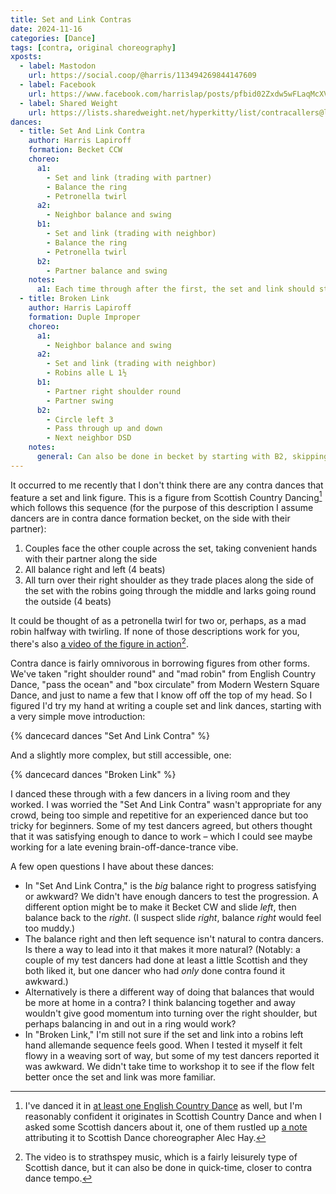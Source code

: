 ```yaml
---
title: Set and Link Contras
date: 2024-11-16
categories: [Dance]
tags: [contra, original choreography]
xposts:
  - label: Mastodon
    url: https://social.coop/@harris/113494269844147609
  - label: Facebook
    url: https://www.facebook.com/harrislap/posts/pfbid02Zxdw5wFLaqMcXVAWJdmmQNPEAKCPpYXPqJatwCTRqtUfj6zgvKMcBgnx72uzvagdl
  - label: Shared Weight
    url: https://lists.sharedweight.net/hyperkitty/list/contracallers@lists.sharedweight.net/thread/LU4YQCXN7UVKR7FRAMHO5MH2FCIHFGZO/
dances:
  - title: Set And Link Contra
    author: Harris Lapiroff
    formation: Becket CCW
    choreo:
      a1:
        - Set and link (trading with partner)
        - Balance the ring
        - Petronella twirl
      a2:
        - Neighbor balance and swing
      b1:
        - Set and link (trading with neighbor)
        - Balance the ring
        - Petronella twirl
      b2:
        - Partner balance and swing
    notes:
      a1: Each time through after the first, the set and link should start with a _big_ balance to the right to progress to new neighbors
  - title: Broken Link
    author: Harris Lapiroff
    formation: Duple Improper
    choreo:
      a1:
        - Neighbor balance and swing
      a2:
        - Set and link (trading with neighbor)
        - Robins alle L 1½
      b1:
        - Partner right shoulder round
        - Partner swing
      b2:
        - Circle left 3
        - Pass through up and down
        - Next neighbor DSD
    notes:
      general: Can also be done in becket by starting with B2, skipping the pass through, and changing to a slide left progression at the end.
---
```


It occurred to me recently that I don't think there are any contra dances that feature a set and link figure. This is a figure from Scottish Country Dancing[^1] which follows this sequence (for the purpose of this description I assume dancers are in contra dance formation becket, on the side with their partner):

[^1]: I've danced it in [at least one English Country Dance][pluck] as well, but I'm reasonably confident it originates in Scottish Country Dance and when I asked some Scottish dancers about it, one of them rustled up [a note][] attributing it to Scottish Dance choreographer Alec Hay.

[pluck]: https://www.youtube.com/watch?v=BSBXrXzU7_I
[a note]: https://my.strathspey.org/dd/formation/93/

1. Couples face the other couple across the set, taking convenient hands with their partner along the side
2. All balance right and left (4 beats)
3. All turn over their right shoulder as they trade places along the side of the set with the robins going through the middle and larks going round the outside (4 beats)

It could be thought of as a petronella twirl for two or, perhaps, as a mad robin halfway with twirling. If none of those descriptions work for you, there's also [a video of the figure in action][video][^2].

[video]: https://youtu.be/hI-ebAspZzY?si=gkIDl8WmCzFc5HO4&t=16

[^2]: The video is to strathspey music, which is a fairly leisurely type of Scottish dance, but it can also be done in quick-time, closer to contra dance tempo.

Contra dance is fairly omnivorous in borrowing figures from other forms. We've taken "right shoulder round" and "mad robin" from English Country Dance, "pass the ocean" and "box circulate" from Modern Western Square Dance, and just to name a few that I know off off the top of my head. So I figured I'd try my hand at writing a couple set and link dances, starting with a very simple move introduction:

{% dancecard dances "Set And Link Contra" %}

And a slightly more complex, but still accessible, one:

{% dancecard dances "Broken Link" %}

I danced these through with a few dancers in a living room and they worked. I was worried the "Set And Link Contra" wasn't appropriate for any crowd, being too simple and repetitive for an experienced dance but too tricky for beginners. Some of my test dancers agreed, but others thought that it was satisfying enough to dance to work – which I could see maybe working for a late evening brain-off-dance-trance vibe.

A few open questions I have about these dances:

- In "Set And Link Contra," is the _big_ balance right to progress satisfying or awkward? We didn't have enough dancers to test the progression. A different option might be to make it Becket CW and slide _left_, then balance back to the _right_. (I suspect slide _right_, balance _right_ would feel too muddy.)
- The balance right and then left sequence isn't natural to contra dancers. Is there a way to lead into it that makes it more natural? (Notably: a couple of my test dancers had done at least a little Scottish and they both liked it, but one dancer who had _only_ done contra found it awkward.)
- Alternatively is there a different way of doing that balances that would be more at home in a contra? I think balancing together and away wouldn't give good momentum into turning over the right shoulder, but perhaps balancing in and out in a ring would work?
- In "Broken Link," I'm still not sure if the set and link into a robins left hand allemande sequence feels good. When I tested it myself it felt flowy in a weaving sort of way, but some of my test dancers reported it was awkward. We didn't take time to workshop it to see if the flow felt better once the set and link was more familiar.
